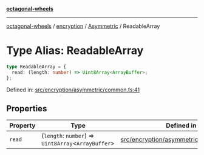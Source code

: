 [**octagonal-wheels**](../../../README.md)

***

[octagonal-wheels](../../../modules.md) / [encryption](../../README.md) / [Asymmetric](../README.md) / ReadableArray

# Type Alias: ReadableArray

```ts
type ReadableArray = {
  read: (length: number) => Uint8Array<ArrayBuffer>;
};
```

Defined in: [src/encryption/asymmetric/common.ts:41](https://github.com/vrtmrz/octagonal-wheels/blob/main/src/encryption/asymmetric/common.ts#L41)

## Properties

| Property | Type | Defined in |
| ------ | ------ | ------ |
| <a id="read"></a> `read` | (`length`: `number`) => `Uint8Array`\<`ArrayBuffer`\> | [src/encryption/asymmetric/common.ts:41](https://github.com/vrtmrz/octagonal-wheels/blob/main/src/encryption/asymmetric/common.ts#L41) |
